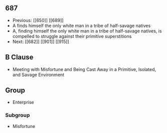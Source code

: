 ## 687
- Previous: [[650]] [[689]] 
- A finds himself the only white man in a tribe of half-savage natives
- A, finding himself the only white man in a tribe of half-savage natives, is compelled to struggle against their primitive superstitions
- Next: [[682]] [[901]] [[915]] 

## B Clause
- Meeting with Misfortune and Being Cast Away in a Primitive, Isolated, and Savage Environment

## Group
- Enterprise

### Subgroup
- Misfortune

